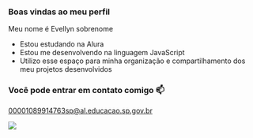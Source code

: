  ### Boas vindas ao meu perfil
 
Meu nome é Evellyn sobrenome

- Estou estudando na Alura
- Estou me desenvolvendo na linguagem JavaScript
- Utilizo esse espaço para minha organização e compartilhamento dos meu projetos desenvolvidos

### Você pode entrar em contato comigo 📫

00001089914763sp@al.educacao.sp.gov.br

![](link)
